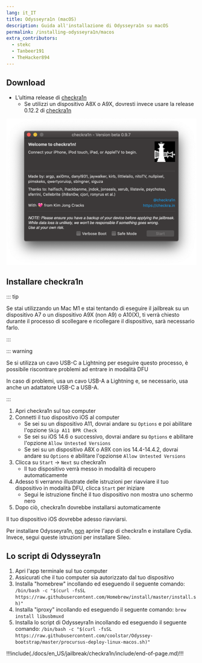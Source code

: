 ```yaml
---
lang: it_IT
title: Odysseyra1n (macOS)
description: Guida all'installazione di Odysseyra1n su macOS
permalink: /installing-odysseyra1n/macos
extra_contributors:
  - stekc
  - Tanbeer191
  - TheHacker894
---
```


## Download

- L’ultima release di [checkra1n](https://checkra.in)
  - Se utilizzi un dispositivo A8X o A9X, dovresti invece usare la release 0.12.2 di [checkra1n](https://checkra.in/releases/0.12.2-beta#all-downloads)

![Uno screenshot dell’applicazione di checkra1n](/assets/images/checkra1n.png)

## Installare checkra1n

::: tip

Se stai utilizzando un Mac M1 e stai tentando di eseguire il jailbreak su un dispositivo A7 o un dispositivo A9X (non A9) o A10(X), ti verrà chiesto durante il processo di scollegare e ricollegare il dispositivo, sarà necessario farlo.

:::

::: warning

Se si utilizza un cavo USB-C a Lightning per eseguire questo processo, è possibile riscontrare problemi ad entrare in modalità DFU

In caso di problemi, usa un cavo USB-A a Lightning e, se necessario, usa anche un adattatore USB-C a USB-A.

:::

1. Apri checkra1n sul tuo computer
1. Connetti il tuo dispositivo iOS al computer
    - Se sei su un dispositivo A11, dovrai andare su `Options` e poi abilitare l'opzione `Skip A11 BPR Check`
    - Se sei su iOS 14.6 o successivo, dovrai andare su `Options` e abilitare l'opzione `Allow Untested Versions`
    - Se sei su un dispositivo A8X o A9X con ios 14.4-14.4.2, dovrai andare su `Options` e abilitare l'opzionse `Allow Untested Versions`
1. Clicca su `Start` -> `Next` su checkra1n
    - Il tuo dispositivo verrà messo in modalità di recupero automaticamente
1. Adesso ti verranno illustrate delle istruzioni per riavviare il tuo dispositivo in <router-link to="/faq/#what-is-dfu-mode">modalità DFU</router-link>, clicca `Start` per iniziare
    - Segui le istruzione finché il tuo dispositivo non mostra uno schermo nero
1. Dopo ciò, checkra1n dovrebbe installarsi automaticamente

Il tuo dispositivo iOS dovrebbe adesso riavviarsi.

Per installare Odysseyra1n, <u>non</u> aprire l'app di checkra1n e installare Cydia. Invece, segui queste istruzioni per installare Sileo.

## Lo script di Odysseyra1n

1. Apri l'app terminale sul tuo computer
1. Assicurati che il tuo computer sia autorizzato dal tuo dispositivo
1. Installa "homebrew" incollando ed eseguendo il seguente comando: `/bin/bash -c "$(curl -fsSL https://raw.githubusercontent.com/Homebrew/install/master/install.sh)"`
1. Installa "iproxy" incollando ed eseguendo il seguente comando: `brew install libusbmuxd`
1. Installa lo script di Odysseyra1n incollando ed eseguendo il seguente comando: `/bin/bash -c "$(curl -fsSL https://raw.githubusercontent.com/coolstar/Odyssey-bootstrap/master/procursus-deploy-linux-macos.sh)"`

!!!include(./docs/en_US/jailbreak/checkra1n/include/end-of-page.md)!!!